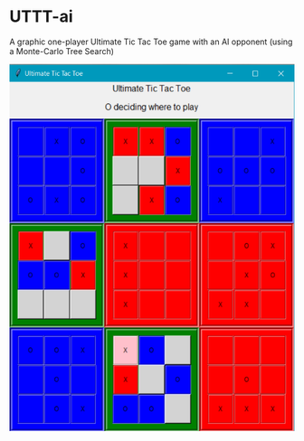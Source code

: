 # UTTT-ai
A graphic one-player Ultimate Tic Tac Toe game with an AI opponent (using a Monte-Carlo Tree Search)

![alt text](https://github.com/CosmicRay11/UTTT-ai/blob/master/UTTT_o_deciding.PNG)
